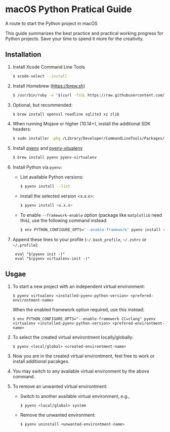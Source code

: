 # macOS Python Pratical Guide
A route to start the Python project in macOS

This guide summarizes the best practice and practical working progress for Python projects.
Save your time to spend it more for the creativity.

## Installation
1. Install Xcode Command Line Tools
    ```bash
    $ xcode-select --install
    ```

1. Install Homebrew (https://brew.sh)
    ```bash
    $ /usr/bin/ruby -e "$(curl -fsSL https://raw.githubusercontent.com/Homebrew/install/master/install)"
    ``` 
1. Optional, but recommended:
    ```bash
    $ brew install openssl readline sqlite3 xz zlib
    ```
    
1. When running Mojave or higher (10.14+), install the additional SDK headers:
    ```bash
    $ sudo installer -pkg /Library/Developer/CommandLineTools/Packages/macOS_SDK_headers_for_macOS_10.14.pkg -target /
    ```
1. Install [pyenv](https://github.com/pyenv/pyenv) and [pyenv-vitualenv](https://github.com/pyenv/pyenv-virtualenv)
    ```bash
    $ brew install pyenv pyenv-virtualenv
    ```

1. Install Python via `pyenv`:
    * List available Python versions:
        ```bash
        $ pyenv install --list
        ```
        
    * Install the selected version <x.x.x>:
        ```bash
        $ pyenv install <x.x.x>
        ```
        
    * To enable `--framework-enable` option (package like `matplotlib` need this), use the following command instead:
        ```bash
        $ env PYTHON_CONFIGURE_OPTS="--enable-framework" pyenv install <x.x.x>
        ```
        
1. Append these lines to your profile (`~/.bash_profile`, `~/.zshrc` or `~/.profile`):
    ```
     eval "$(pyenv init -)"
     eval "$(pyenv virtualenv-init -)"
    ```
        
## Usgae

1. To start a new project with an independent virtual environment:

    ```
    $ pyenv virtualenv <installed-pyenv-python-version> <prefered-environtment-name>
    ```
        
   When the enabled framework option required, use this instead:
   
   ```
   $ env PYTHON_CONFIGURE_OPTS="--enable-framework CC=clang" pyenv virtualenv <installed-pyenv-python-version> <prefered-environtment-name>
   ```
        
1. To select the created virtual environtment locally/globally:

    ```
    $ pyenv <local/global> <created-environtment-name>
    ```
        
1. Now you are in the created virtual environtment, feel free to work or install additional pacakges.

1. You may switch to any available virtual environment by the above command.
        
1. To remove an unwanted virtual environtment:
    * Switch to another available virtual environment, e.g.,
        
        ```
        $ pyenv <local/global> system
        ```
            
    * Remove the unwanted environment:
    
        ```
        $ pyenv uninstall <unwanted-environtment-name>
        ```
